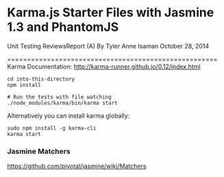Karma.js Starter Files with Jasmine 1.3 and PhantomJS
=====================================================

Unit Testing ReviewsReport (A)
By Tyler Anne Isaman
October 28, 2014

=====================================================
Karma Documentation: http://karma-runner.github.io/0.12/index.html

```
cd into-this-directory
npm install

# Run the tests with file watching
./node_modules/karma/bin/karma start
```

Alternatively you can install karma globally:

```
sudo npm install -g karma-cli
karma start
```

### Jasmine Matchers

https://github.com/pivotal/jasmine/wiki/Matchers

